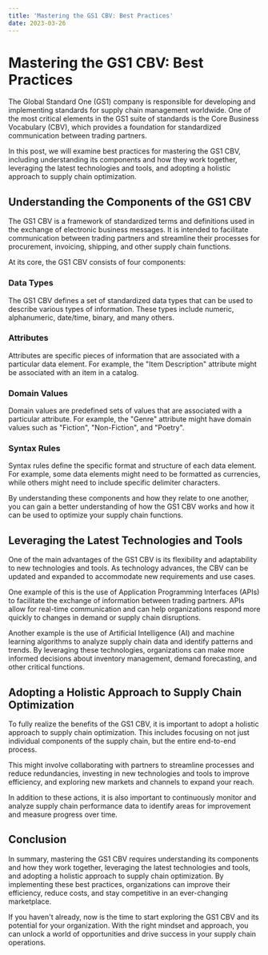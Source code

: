 ```yaml
---
title: 'Mastering the GS1 CBV: Best Practices'
date: 2023-03-26
---
```


# Mastering the GS1 CBV: Best Practices

The Global Standard One (GS1) company is responsible for developing and implementing standards for supply chain management worldwide. One of the most critical elements in the GS1 suite of standards is the Core Business Vocabulary (CBV), which provides a foundation for standardized communication between trading partners. 

In this post, we will examine best practices for mastering the GS1 CBV, including understanding its components and how they work together, leveraging the latest technologies and tools, and adopting a holistic approach to supply chain optimization.

## Understanding the Components of the GS1 CBV

The GS1 CBV is a framework of standardized terms and definitions used in the exchange of electronic business messages. It is intended to facilitate communication between trading partners and streamline their processes for procurement, invoicing, shipping, and other supply chain functions. 

At its core, the GS1 CBV consists of four components: 

### Data Types 

The GS1 CBV defines a set of standardized data types that can be used to describe various types of information. These types include numeric, alphanumeric, date/time, binary, and many others. 

### Attributes 

Attributes are specific pieces of information that are associated with a particular data element. For example, the "Item Description" attribute might be associated with an item in a catalog. 

### Domain Values 

Domain values are predefined sets of values that are associated with a particular attribute. For example, the "Genre" attribute might have domain values such as "Fiction", "Non-Fiction", and "Poetry". 

### Syntax Rules 

Syntax rules define the specific format and structure of each data element. For example, some data elements might need to be formatted as currencies, while others might need to include specific delimiter characters. 

By understanding these components and how they relate to one another, you can gain a better understanding of how the GS1 CBV works and how it can be used to optimize your supply chain functions. 

## Leveraging the Latest Technologies and Tools

One of the main advantages of the GS1 CBV is its flexibility and adaptability to new technologies and tools. As technology advances, the CBV can be updated and expanded to accommodate new requirements and use cases. 

One example of this is the use of Application Programming Interfaces (APIs) to facilitate the exchange of information between trading partners. APIs allow for real-time communication and can help organizations respond more quickly to changes in demand or supply chain disruptions. 

Another example is the use of Artificial Intelligence (AI) and machine learning algorithms to analyze supply chain data and identify patterns and trends. By leveraging these technologies, organizations can make more informed decisions about inventory management, demand forecasting, and other critical functions. 

## Adopting a Holistic Approach to Supply Chain Optimization

To fully realize the benefits of the GS1 CBV, it is important to adopt a holistic approach to supply chain optimization. This includes focusing on not just individual components of the supply chain, but the entire end-to-end process. 

This might involve collaborating with partners to streamline processes and reduce redundancies, investing in new technologies and tools to improve efficiency, and exploring new markets and channels to expand your reach. 

In addition to these actions, it is also important to continuously monitor and analyze supply chain performance data to identify areas for improvement and measure progress over time. 

## Conclusion

In summary, mastering the GS1 CBV requires understanding its components and how they work together, leveraging the latest technologies and tools, and adopting a holistic approach to supply chain optimization. By implementing these best practices, organizations can improve their efficiency, reduce costs, and stay competitive in an ever-changing marketplace. 

If you haven't already, now is the time to start exploring the GS1 CBV and its potential for your organization. With the right mindset and approach, you can unlock a world of opportunities and drive success in your supply chain operations.
